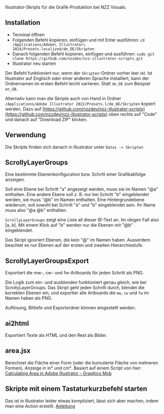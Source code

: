Illustrator-Skripts für die Grafik-Produktion bei NZZ Visuals.

## Installation

* Terminal öffnen
* Folgenden Befehl kopieren, einfügen und mit Enter ausführen: `cd /Applications/Adobe\ Illustrator\ 2024/Presets.localized/de_DE/Skripten`
* Danach folgenden Befehl kopieren, einfügen und ausführen: `sudo git clone https://github.com/nzzdev/nzz-illustrator-scripts.git`
* Illustrator neu starten

Der Befehl funktioniert nur, wenn der `Skripten`-Ordner vorher leer ist. Ist Illustrator auf Englisch oder einer anderen Sprache installiert, kann der Ordnernamen im ersten Befehl leicht variieren. Statt `de_DE` zum Beispiel `en_GB`.

Alternativ kann man die Skripte auch von Hand in Ordner `/Applications/Adobe Illustrator 2022/Presets.l/de_DE/Skripten` kopiert werden. Dazu auf [https://github.com/nzzdev/nzz-illustrator-scripts](https://github.com/nzzdev/nzz-illustrator-scripts) oben rechts auf "Code" und danach auf "Download ZIP" klicken.

## Verwendung

Die Skripte finden sich danach in Illustrator unter `Datei -> Skripten`

## ScrollyLayerGroups

Eine bestimmte Ebenenkonfiguration bzw. Schritt einer Grafikabfolge anzeigen.

Soll eine Ebene bei Schritt "a" angezeigt werden, muss sie im Namen "@a" enthalten. Eine andere Ebene soll z. B. nur bei Schritt "b" eingeblendet werden, sie muss "@b" im Namen enthalten. Eine Hintergrundebene wiederum, soll sowohl bei Schritt "a" und "b" eingeblendet sein. Ihr Name muss also "@a @b" enthalten.

`ScrollyLayerGroups` zeigt eine Liste all dieser @-Text an. Im obigen Fall also [a, b]. Mit einem Klick auf "b" werden nur die Ebenen mit "@b" eingeblendet.

Das Skript ignoriert Ebenen, die kein "@" im Namen haben. Ausserdem beachtet es nur Ebenen auf der ersten und zweiten Hierarchiestufe.

## ScrollyLayerGroupsExport

Exportiert die mw-, cw- und fw-Artboards für jeden Schritt als PNG.

Die Logik zum ein- und ausblenden funktioniert genau gleich, wie bei ScrollyLayerGroups. Das Skript geht jeden Schritt durch, blendet die korrekten Ebenen ein, und exportier alle Artboards die `mw`, `cw` und `fw` im Namen haben als PNG.

Auflösung, Bittiefe und Exportordner können eingestellt werden.

## ai2html

Exportiert Texte als HTML und den Rest als Bilder. 

## area.jsx

Berechnet die Fläche einer Form (oder die kumulierte Fläche von mehreren Formen).
Anzeige in in² und cm².
Basiert auf einem Script von hier: [Calculating Area in Adobe Illustrator - Graphics Mob](https://graphicsmob.com/how-to-calculate-area-in-adobe-illustrator/)


## Skripte mit einem Tastaturkurzbefehl starten

Das ist in Illustrator leider etwas kompliziert, lässt sich aber machen, indem man eine Action erstellt. [Anleitung](https://creative-scripts.com/keyboard-shortcuts-for-illustrator-scripts/)
